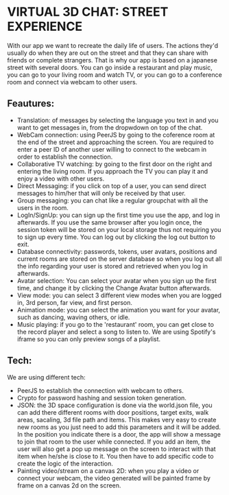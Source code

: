 # VIRTUAL 3D CHAT: STREET EXPERIENCE

With our app we want to recreate the daily life of users. The actions they'd usually do when they are out on the street and that they can share with friends or complete strangers. That is why our app is based on a japanese street with several doors. You can go inside a restaurant and play music, you can go to your living room and watch TV, or you can go to a conference room and connect via webcam to other users.

## Feautures:
- Translation: of messages by selecting the language you text in and you want to get messages in, from the dropwdown on top of the chat.
- WebCam connection: using PeerJS by going to the coference room at the end of the street and approaching the screen. You are required to enter a peer ID of another user willing to connect to the webcam in order to establish the connection.
- Collaborative TV watching: by going to the first door on the right and entering the living room. If you approach the TV you can play it and enjoy a video with other users.
- Direct Messaging: if you click on top of a user, you can send direct messages to him/her that will only be received by that user.
- Group messaging: you can chat like a regular groupchat with all the users in the room.
- LogIn/SignUp: you can sign up the first time you use the app, and log in afterwards. If you use the same browser after you login once, the session token will be stored on your local storage thus not requiring you to sign up every time. You can log out by clicking the log out button to exit.
- Database connectivity: passwords, tokens, user avatars, positions and current rooms are stored on the server database so when you log out all the info regarding your user is stored and retrieved when you log in afterwards.
- Avatar selection: You can select your avatar when you sign up the first time, and change it by clicking the Change Avatar button afterwards.
- View mode: you can select 3 different view modes when you are logged in, 3rd person, far view, and first person.
- Animation mode: you can select the animation you want for your avatar, such as dancing, waving others, or idle.
- Music playing: if you go to the 'restaurant' room, you can get close to the record player and select a song to listen to. We are using Spotify's iframe so you can only preview songs of a playlist.

## Tech:
We are using different tech:
- PeerJS to establish the connection with webcam to others.
- Crypto for password hashing and session token generation.
- JSON: the 3D space configuration is done via the world.json file, you can add there different rooms with door positions, target exits, walk areas, sacaling, 3d file path and items. This makes very easy to create new rooms as you just need to add this parameters and it will be added. In the position you indicate there is a door, the app will show a message to join that room to the user while connected. If you add an item, the user will also get a pop up message on the screen to interact with that item when he/she is close to it. You then have to add specific code to create the logic of the interaction.
- Painting video/stream on a canvas 2D: when you play a video or connect your webcam, the video generated will be painted frame by frame on a canvas 2d on the screen.